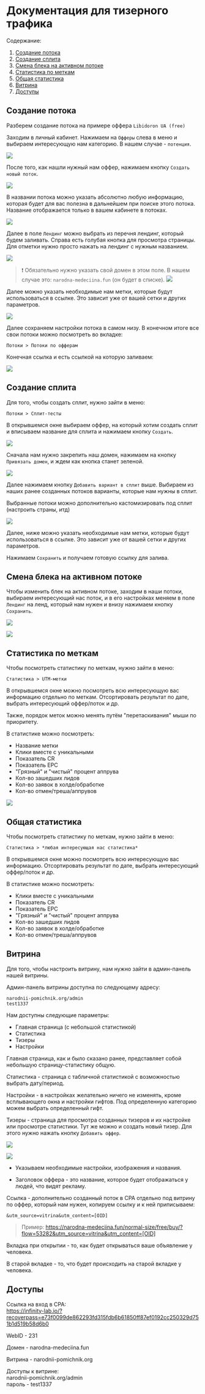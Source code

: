 # Документация для тизерного трафика

Содержание:
1. [Создание потока](#создание-потока)
2. [Создание сплита](#создание-сплита)
3. [Смена блека на активном потоке](#смена-блека-на-активном-потоке)
4. [Статистика по меткам](#статистика-по-меткам)
5. [Общая статистика](#общая-статистика)
6. [Витрина](#витрина)
7. [Доступы](#доступы)


## Создание потока
Разберем создание потока на примере оффера `Libidoron UA (free)`

Заходим в личный кабинет. Нажимаем на `Офферы` слева в меню и выбираем интересующую нам категорию. В нашем случае - `потенция`.

![](img/1.jpg)

После того, как нашли нужный нам оффер, нажимаем кнопку `Создать новый поток`.

![](img/2.jpg)

В названии потока можно указать абсолютно любую информацию, которая будет для вас полезна в дальнейшем при поиске этого потока. Название отображается только в вашем кабинете в потоках.

![](img/3.png)

Далее в поле `Лендинг` можно выбрать из перечня лендинг, который будем заливать. Справа есть голубая кнопка для просмотра страницы. Для отметки нужно просто нажать на лендинг с нужным названием.

![](img/4.png)

> ❗️ Обязательно нужно указать свой домен в этом поле. В нашем случае это: `narodna-medeciina.fun` (он будет в списке).
> ![](img/5.jpg)

Далее можно указать необходимые нам метки, которые будут использоваться в ссылке. Это зависит уже от вашей сетки и других параметров.

![](img/6.jpg)

Далее сохраняем настройки потока в самом низу. В конечном итоге все свои потоки можно посмотреть во вкладке: 
```
Потоки > Потоки по офферам
```

Конечная ссылка и есть ссылкой на которую заливаем:

![](img/7.jpg)


## Создание сплита

Для того, чтобы создать сплит, нужно зайти в меню:
```
Потоки > Сплит-тесты
```

В открывшемся окне выбираем оффер, на который хотим создать сплит и вписываем название для сплита и нажимаем кнопку `Создать`.

![](img/8.jpg)

Сначала нам нужно закрепить наш домен, нажимаем на кнопку `Привязать домен`, и ждем как кнопка станет зеленой.

![](img/9.jpg)

Далее нажимаем кнопку `Добавить вариант в сплит` выше. Выбираем из наших ранее созданных потоков варианты, которые нам нужны в сплит.

Выбранные потоки можно дополнительно кастомизировать под сплит (настроить страны, итд)

![](img/10.jpg)

Далее, ниже можно указать необходимые нам метки, которые будут использоваться в ссылке. Это зависит уже от вашей сетки и других параметров.

Нажимаем `Сохранить` и получаем готовую ссылку для залива.


## Смена блека на активном потоке

Чтобы изменить блек на активном потоке, заходим в наши потоки, выбираем интересующий нас поток, и в его настройках меняем в поле `Лендинг` на ленд, который нам нужен и внизу нажимаем кнопку `Сохранить`.

![](img/11.jpg)

![](img/12.jpg)


## Статистика по меткам

Чтобы посмотреть статистику по меткам, нужно зайти в меню:
```
Статистика > UTM-метки
```

В открывшемся окне можно посмотреть всю интересующую вас информацию отдельно по меткам. Отсортировать результат по дате, выбрать интересующий оффер/поток и др.

Также, порядок меток можно менять путём "перетаскивания" мыши по приоритету.

В статистике можно посмотреть:
- Название метки
- Клики вместе с уникальными
- Показатель CR
- Показатель EPC
- "Грязный" и "чистый" процент аппрува
- Кол-во зашедших лидов
- Кол-во заявок в холде/обработке
- Кол-во отмен/треша/аппрувов

![](img/13.jpg)


## Общая статистика

Чтобы посмотреть статистику по меткам, нужно зайти в меню:
```
Статистика > *любая интересующая нас статистика*
```

В открывшемся окне можно посмотреть всю интересующую вас информацию. Отсортировать результат по дате, выбрать интересующий оффер/поток и др.

В статистике можно посмотреть:
- Клики вместе с уникальными
- Показатель CR
- Показатель EPC
- "Грязный" и "чистый" процент аппрува
- Кол-во зашедших лидов
- Кол-во заявок в холде/обработке
- Кол-во отмен/треша/аппрувов


## Витрина
Для того, чтобы настроить витрину, нам нужно зайти в админ-панель нашей витрины. 

Админ-панель витрины доступна по следующему адресу:
```
narodnii-pomichnik.org/admin
test1337
```

Нам доступны следующие параметры:
- Главная страница (с небольшой статистикой)
- Статистика
- Тизеры
- Настройки

Главная страница, как и было сказано ранее, представляет собой небольшую страницу-статистику общую.

Статистика - страница с табличной статистикой с возможностью выбрать дату/период.

Настройки - в настройках желательно ничего не изменять, кроме всплывающего окна и настройки гифтов. Под определенную категорию можем выбрать определенный гифт.

Тизеры - страница для просмотра созданных тизеров и их настройке или просмотре статистики. Тут же можно и создать новый тизер. Для этого нужно нажать кнопку `Добавить оффер`.

![](img/14.jpg)

![](img/15.jpg)

- Указываем необходимые настройки, изображения и названия.

- Заголовок оффера - это название, которое будет отображаться у людей, что видят рекламу.

Ссылка - дополнительно созданный поток в CPA отдельно под витрину по оффер, который нам нужен, копируем ссылку и к ней приписываем:
```
&utm_source=vitrina&utm_content=[OID]
```

> Пример: https://narodna-medeciina.fun/normal-size/free/buy/?flow=53282&utm_source=vitrina&utm_content=[OID]

Вкладка при открытии - то, как будет открываться ваше объявление у человека.

В старой вкладке - то, что будет происходить на старой вкладке у человека.


## Доступы
Ссылка на вход в CPA:   
https://infinity-lab.io/?recoverpass=e73f0099de862293fd315fdb6b61850ff87ef0192cc250329d751b1d519b58d6b0

WebID - 231

Домен - narodna-medeciina.fun

Витрина - narodnii-pomichnik.org

Доступы к витрине:    
narodnii-pomichnik.org/admin   
пароль - test1337
